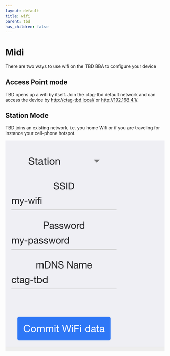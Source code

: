 ```yaml
---
layout: default
title: wifi
parent: tbd
has_children: false
---
```

# Midi

There are two ways to use wifi on the TBD BBA to configure your device

## Access Point mode

TBD opens up a wifi by itself. Join the ctag-tbd default network and can access the device by http://ctag-tbd.local/ or http://192.168.4.1/.

## Station Mode

TBD joins an existing network, i.e. you home Wifi or if you are traveling for instance your cell-phone hotspot.

![tbd station mode config](images/tbd-wifi-station-mode.png)
